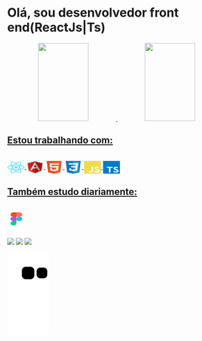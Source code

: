 # Olá, sou desenvolvedor front end(ReactJs|Ts)

<div align="center">
  <a href="https://github.com/blenybonze">
  <img height="180em" width="48%" src="https://github-readme-stats.vercel.app/api?username=blenybonze&show_icons=true&theme=tokyonight&include_all_commits=true&count_private=true"/>
  <img height="180em" width="48%" src="https://github-readme-stats.vercel.app/api/top-langs/?username=blenybonze&layout=compact&langs_count=7&theme=tokyonight"/>
</div>
  
## Estou trabalhando com:
<div style="display: inline_block"><br>
  <img align="center" alt="bleny-React" height="30" width="40" src="https://raw.githubusercontent.com/devicons/devicon/master/icons/react/react-original.svg">
  <img align="center" alt="bleny-Angular" height="30" width="40" src="https://github.com/devicons/devicon/blob/master/icons/angularjs/angularjs-original.svg">
  <img align="center" alt="bleny-HTML" height="30" width="40" src="https://raw.githubusercontent.com/devicons/devicon/master/icons/html5/html5-original.svg">
  <img align="center" alt="bleny-CSS" height="30" width="40" src="https://raw.githubusercontent.com/devicons/devicon/master/icons/css3/css3-original.svg">
  <img align="center" alt="bleny-Js" height="30" width="40" src="https://raw.githubusercontent.com/devicons/devicon/master/icons/javascript/javascript-plain.svg">
  <img align="center" alt="bleny-Ts" height="30" width="40" src="https://raw.githubusercontent.com/devicons/devicon/master/icons/typescript/typescript-plain.svg">
</div>
  
## Também estudo diariamente: 
<div style="display: inline_block"><br>
  <img align="center" alt="bleny-Figma" height="30" width="40" src="https://github.com/devicons/devicon/blob/master/icons/figma/figma-original.svg">
</div>
  
##
<div> 
  <a href = "mailto:blenybonze@hotmail.com"><img src="https://img.shields.io/badge/-hotmail-%23333?style=for-the-badge&logo=gmail&logoColor=white" target="_blank"></a>
  <a href="https://www.linkedin.com/in/bleny-bonze-4a0b7118a" target="_blank"><img src="https://img.shields.io/badge/-LinkedIn-%230077B5?style=for-the-badge&logo=linkedin&logoColor=white" target="_blank"></a> 
  <a href="https://www.behance.net/blenybonze" target="_blank"><img src="https://img.shields.io/badge/-Behance-001ef4?style=for-the-badge&logo=behance&logoColor=white" target="_blank"></a> 
</div>

 ![Snake animation](https://github.com/rafaballerini/rafaballerini/blob/output/github-contribution-grid-snake.svg)



